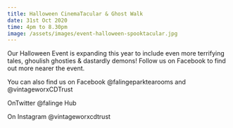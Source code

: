 ```yaml
---
title: Halloween CinemaTacular & Ghost Walk
date: 31st Oct 2020
time: 4pm to 8.30pm
image: /assets/images/event-halloween-spooktacular.jpg
---
```

Our Halloween Event is expanding this year to include even more terrifying tales, ghoulish ghosties & dastardly demons! Follow us on Facebook to find out more nearer the event.

You can also find us on Facebook @falingeparktearooms and @vintageworxCDTrust

OnTwitter @falinge Hub

On Instagram @vintageworxcdtrust
